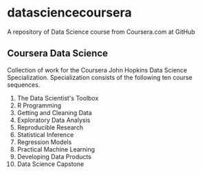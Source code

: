 # datasciencecoursera
A repository of Data Science course from Coursera.com at GitHub

## Coursera Data Science
Collection of work for the Coursera John Hopkins Data Science Specialization. 
Specialization consists of the following ten course sequences.

1. The Data Scientist's Toolbox
2. R Programming
3. Getting and Cleaning Data
4. Exploratory Data Analysis
5. Reproducible Research
6. Statistical Inference
7. Regression Models
8. Practical Machine Learning
9. Developing Data Products
10. Data Science Capstone

